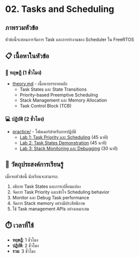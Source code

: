 # 02. Tasks and Scheduling

## ภาพรวมหัวข้อ

หัวข้อนี้จะสอนการจัดการ Task และการทำงานของ Scheduler ใน FreeRTOS

## 📋 เนื้อหาในหัวข้อ

### 📖 ทฤษฎี (1 ชั่วโมง)
- [theory.md](theory.md) - เนื้อหาบรรยายหลัก
  - Task States และ State Transitions
  - Priority-based Preemptive Scheduling
  - Stack Management และ Memory Allocation
  - Task Control Block (TCB)

### 💻 ปฏิบัติ (2 ชั่วโมง)
- [practice/](practice/) - โฟลเดอร์สำหรับการปฏิบัติ
  - [Lab 1: Task Priority และ Scheduling](practice/lab1-task-priority/) (45 นาที)
  - [Lab 2: Task States Demonstration](practice/lab2-task-states/) (45 นาที)
  - [Lab 3: Stack Monitoring และ Debugging](practice/lab3-stack-monitoring/) (30 นาที)

## 🎯 วัตถุประสงค์การเรียนรู้

เมื่อจบหัวข้อนี้ นักเรียนจะสามารถ:
1. อธิบาย Task States และการเปลี่ยนแปลง
2. จัดการ Task Priority และเข้าใจ Scheduling behavior
3. Monitor และ Debug Task performance
4. จัดการ Stack memory อย่างมีประสิทธิภาพ
5. ใช้ Task management APIs อย่างเหมาะสม

## ⏱️ เวลาที่ใช้
- **ทฤษฎี**: 1 ชั่วโมง
- **ปฏิบัติ**: 2 ชั่วโมง
- **รวม**: 3 ชั่วโมง